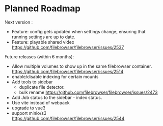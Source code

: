 # Planned Roadmap

Next version : 

- Feature: config gets updated when settings change, ensuring that running settings are up to date.
- Feature: playable shared video https://github.com/filebrowser/filebrowser/issues/2537

Future releases (within 6 months):

 - Allow multiple volumes to show up in the same filebrowser container. https://github.com/filebrowser/filebrowser/issues/2514
 - enable/disable indexing for certain mounts
 - Add tools to sidebar
   - duplicate file detector.
   - bulk rename https://github.com/filebrowser/filebrowser/issues/2473
 - Add Job status to the sidebar - index status.
 - Use vite instead of webpack
 - upgrade to vue3
 - support minio/s3 https://github.com/filebrowser/filebrowser/issues/2544
